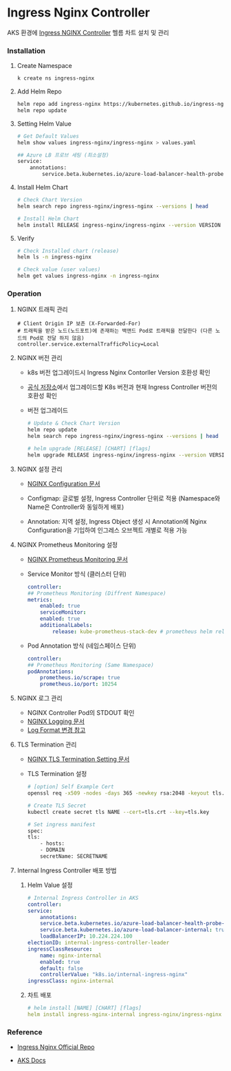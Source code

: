 # Ingress Nginx Controller
AKS 환경에 [Ingress NGINX Controller](https://github.com/kubernetes/ingress-nginx) 헬름 차트 설치 및 관리

### Installation

1. Create Namespace

    ```bash
    k create ns ingress-nginx
    ```

2. Add Helm Repo

    ```bash
    helm repo add ingress-nginx https://kubernetes.github.io/ingress-nginx
    helm repo update
    ```

3. Setting Helm Value

    ```bash
    # Get Default Values
    helm show values ingress-nginx/ingress-nginx > values.yaml
    
    ## Azure LB 프로브 세팅 (최소설정)
    service:
        annotations: 
            service.beta.kubernetes.io/azure-load-balancer-health-probe-request-path: /healthz
    ```
    
4. Install Helm Chart

    ```bash
    # Check Chart Version
    helm search repo ingress-nginx/ingress-nginx --versions | head

    # Install Helm Chart
    helm install RELEASE ingress-nginx/ingress-nginx --version VERSION -n NAMESPACE> -f VALUEFILE
    ```

5. Verify

    ```bash
    # Check Installed chart (release)
    helm ls -n ingress-nginx

    # Check value (user values)
    helm get values ingress-nginx -n ingress-nginx
    ```
### Operation
1. NGINX 트래픽 관리

    ```
    # Client Origin IP 보존 (X-Forwarded-For)
    # 트래픽을 받은 노드(노드포트)에 존재하는 백앤드 Pod로 트래픽을 전달한다 (다른 노드의 Pod로 전달 하지 않음)
    controller.service.externalTrafficPolicy=Local
    ```
2. NGINX 버전 관리

    - k8s 버전 업그레이드시 Ingress Nginx Contorller Version 호환성 확인

    - [공식 저장소](https://github.com/kubernetes/ingress-nginx#supported-versions-table)에서 업그레이드할 K8s 버전과 현재 Ingress Controller 버전의 호환성 확인

    - 버전 업그레이드

        ```bash
        # Update & Check Chart Version
        helm repo update
        helm search repo ingress-nginx/ingress-nginx --versions | head

        # helm upgrade [RELEASE] [CHART] [flags]
        helm upgrade RELEASE ingress-nginx/ingress-nginx --version VERSION -n NAMESPACE [-f VALUEFILE.yaml | --reuse-values]
        ```

3. NGINX 설정 관리

    - [NGINX Configuration 문서](https://kubernetes.github.io/ingress-nginx/user-guide/nginx-configuration/#nginx-configuration)


    - Configmap: 글로벌 설정, Ingress Controller 단위로 적용 (Namespace와 Name은 Controller와 동일하게 배포)
    - Annotation: 지역 설정, Ingress Object 생성 시 Annotation에 Nginx Configuration을 기입하여 인그레스 오브젝트 개별로 적용 가능

4. NGINX Prometheus Monitoring 설정
    
    - [NGINX Prometheus Monitoring 문서](https://github.com/kubernetes/ingress-nginx/blob/main/docs/user-guide/monitoring.md#monitoring)

    - Service Monitor 방식 (클러스터 단위)

        ```yaml
        controller:
        ## Prometheus Monitoring (Diffrent Namespace)
        metrics:
            enabled: true
            serviceMonitor:
            enabled: true
            additionalLabels:
                release: kube-prometheus-stack-dev # prometheus helm release name
        ```

    - Pod Annotation 방식 (네임스페이스 단위)

        ```yaml
        controller:
        ## Prometheus Monitoring (Same Namespace)
        podAnnotations:
            prometheus.io/scrape: true
            prometheus.io/port: 10254
        ```


5. NGINX 로그 관리

    - NGINX Controller Pod의 STDOUT 확인
    - [NGINX Logging 문서](https://kubernetes.github.io/ingress-nginx/user-guide/nginx-configuration/log-format/)
    - [Log Format 변경 참고](https://kubernetes.github.io/ingress-nginx/user-guide/nginx-configuration/log-format/)

6. TLS Termination 관리
    - [NGINX TLS Termination Setting 문서](https://kubernetes.github.io/ingress-nginx/user-guide/tls/)

    - TLS Termination 설정

        ```bash
        # [option] Self Example Cert
        openssl req -x509 -nodes -days 365 -newkey rsa:2048 -keyout tls.key -out tls.crt -subj "/CN=example.com/O=example.com"

        # Create TLS Secret
        kubectl create secret tls NAME --cert=tls.crt --key=tls.key

        # Set ingress manifest
        spec:
        tls:
            - hosts:
            - DOMAIN
            secretName: SECRETNAME
        ```

7. Internal Ingress Controller 배포 방법

    1. Helm Value 설정
        ```yaml
        # Internal Ingress Controller in AKS
        controller:
        service:
            annotations: 
            service.beta.kubernetes.io/azure-load-balancer-health-probe-request-path: /healthz
            service.beta.kubernetes.io/azure-load-balancer-internal: true
            loadBalancerIP: 10.224.224.100
        electionID: internal-ingress-controller-leader
        ingressClassResource:
            name: nginx-internal
            enabled: true
            default: false
            controllerValue: "k8s.io/internal-ingress-nginx"
        ingressClass: nginx-internal
        ```
    2. 차트 배포

        ```yaml
        # helm install [NAME] [CHART] [flags]
        helm install ingress-nginx-internal ingress-nginx/ingress-nginx --version <CHART_VERSION> -n ingress-nginx -f internal-ingress-values.yaml
        ```

### Reference

- [Ingress Nginx Official Repo](https://github.com/kubernetes/ingress-nginx)
  
- [AKS Docs](https://learn.microsoft.com/ko-kr/azure/aks/ingress-basic?tabs=azure-cli)